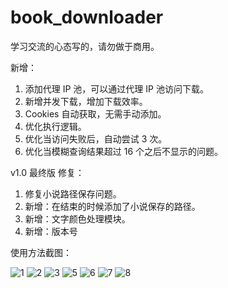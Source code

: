 # book_downloader

学习交流的心态写的，请勿做于商用。

新增：
  1. 添加代理 IP 池，可以通过代理 IP 池访问下载。
  2. 新增并发下载，增加下载效率。
  3. Cookies 自动获取，无需手动添加。
  4. 优化执行逻辑。
  5. 优化当访问失败后，自动尝试 3 次。
  6. 优化当模糊查询结果超过 16 个之后不显示的问题。

v1.0 最终版 修复：
  1. 修复小说路径保存问题。
  2. 新增：在结束的时候添加了小说保存的路径。
  3. 新增：文字颜色处理模块。
  4. 新增：版本号



使用方法截图：



![1](https://github.com/Rain222222222/book_downloader/assets/130946945/bac98f70-419b-4de3-b57b-2b38a117778c)
![2](https://github.com/Rain222222222/book_downloader/assets/130946945/5d57384a-a2e6-44c7-80ee-4b8a5c4503c3)
![3](https://github.com/Rain222222222/book_downloader/assets/130946945/c0c203c7-a66e-4542-9cd3-662626c12e8c)
![5](https://github.com/Rain222222222/book_downloader/assets/130946945/a9550ae5-b345-4a70-83ec-281ef7477e30)
![6](https://github.com/Rain222222222/book_downloader/assets/130946945/c80b6d49-da8f-4547-a7f8-019ef90ae5c8)
![7](https://github.com/Rain222222222/book_downloader/assets/130946945/d781206b-a01b-4727-a65f-d67adc45544c)
![8](https://github.com/Rain222222222/book_downloader/assets/130946945/d6108516-0338-4991-a25f-e4b279bd61ea)
